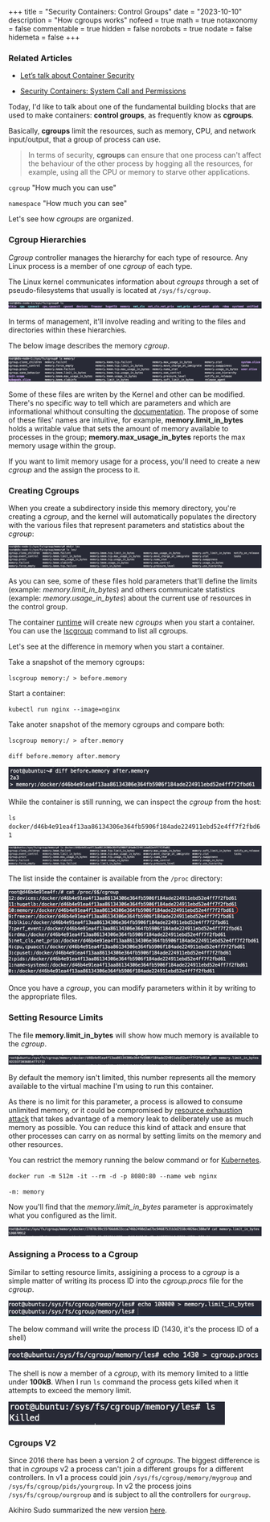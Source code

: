 +++
title = "Security Containers: Control Groups"
date = "2023-10-10"
description = "How cgroups works"
nofeed = true
math = true
notaxonomy = false
commentable = true
hidden = false
norobots = true
nodate = false
hidemeta = false
+++

### Related Articles

- [Let’s talk about Container Security](https://blog.ugulino.com/posts/28_feb_22/)

- [Security Containers: System Call and Permissions](https://blog.ugulino.com/posts/12_apr_22/)


Today, I'd like to talk about one of the fundamental building blocks that are used to make containers: **control groups**, as frequently know as **cgroups**.

Basically, **cgroups** limit the resources, such as memory, CPU, and network input/output, that a group of process can use.

> In terms of security, **cgroups** can ensure that one process can't affect the behaviour of the other process by hogging all the resources, for example, using all the CPU or memory to starve other applications.

`cgroup` "How much you can use"

`namespace` "How much you can see"

Let's see how *cgroups* are organized.

### Cgroup Hierarchies

*Cgroup* controller manages the hierarchy for each type of resource. Any Linux process is a member of one *cgroup* of each type.

The Linux kernel communicates information about *cgroups* through a set of pseudo-filesystems that usually is located at `/sys/fs/cgroup`.

![Image alt](images/cgroup_ls.png)

In terms of management, it'll involve reading and writing to the files and directories within these hierarchies.

The below image describes the memory *cgroup*.

![Image alt](images/memory_cgroup.png)

Some of these files are writen by the Kernel and other can be modified. There's  no specific way to tell which are parameters and which are informational whithout consulting the [documentation](https://www.kernel.org/doc/html/latest/admin-guide/cgroup-v1/memory.html). The propose of some of these files' names are intuitive, for example, **memory.limit_in_bytes** holds a writable value that sets the amount of memory available to processes in the group; **memory.max_usage_in_bytes** reports the max memory usage within the group.

If you want to limit memory usage for a process, you'll need to create a new *cgroup* and the assign the process to it.

### Creating Cgroups

When you create a subdirectory inside this memory directory, you're creating a *cgroup*, and the kernel will automatically populates the directory with the various files that represent parameters and statistics about the *cgroup*:

![Image alt](images/new_cgroup.png)

As you can see, some of these files hold parameters that'll define the limits (example: *memory.limit_in_bytes*) and others communicate statistics (example: *memory.usage_in_bytes*) about the current use of resources in the control group.

The container [runtime](https://kubernetes.io/docs/setup/production-environment/container-runtimes/) will create new *cgroups* when you start a container. You can use the [lscgroup](https://linux.die.net/man/1/lscgroup) command to list all cgroups.

Let's see at the difference in memory when you start a container.

Take a snapshot of the memory cgroups:

`lscgroup memory:/ > before.memory`

Start a container:

`kubectl run nginx --image=nginx`

Take anoter snapshot of the memory cgroups and compare both:

`lscgroup memory:/ > after.memory`

`diff before.memory after.memory`

![Image alt](images/diff_cgroups.png)

While the container is still running, we can inspect the *cgroup* from the host:

`ls docker/d46b4e91ea4f13aa86134306e364fb5906f184ade224911ebd52e4ff7f2fbd61`

![Image alt](images/inspect_cgroup.png)

The list inside the container is available from the `/proc` directory:

![Image alt](images/cgroup_pod.png)

Once you have a *cgroup*, you can modify parameters within it by writing to the appropriate files.

### Setting Resource Limits

The file **memory.limit_in_bytes** will show how much memory is available to the *cgroup*.

![Image alt](images/mem_limits.png)

By default the memory isn't limited, this number represents all the memory available to the virtual machine I'm using to run this container.

As there is no limit for this parameter, a process is allowed to consume unlimited memory, or it could be compromised by [resource exhaustion attack](https://en.wikipedia.org/wiki/Resource_exhaustion_attack) that takes advantage of a memory leak to deliberately use as much memory as possible. You can reduce this kind of attack and ensure that other processes can carry on as normal by setting limits on the memory and other resources.

You can restrict the memory running the below command or for [Kubernetes](https://kubernetes.io/docs/concepts/configuration/manage-resources-containers/).

`docker run -m 512m -it --rm -d -p 8080:80 --name web nginx`

`-m: memory`

Now you'll find that the *memory.limit_in_bytes* parameter is approximately what you configured as the limit.

![Image alt](images/mem_limits_new.png)

### Assigning a Process to a Cgroup

Similar to setting resource limits, assigining a process to a *cgroup* is a simple matter of writing its process ID into the *cgroup.procs* file for the *cgroup*.

![Image alt](images/set_memory.png)

The below command will write the process ID (1430, it's the process ID of a shell)

![Image alt](images/id.png)

The shell is now a member of a *cgroup*, with its memory limited to a little under **100kB**. When I run `ls` command the process gets killed when it attempts to exceed the memory limit.

![Image alt](images/killed.png)

### Cgroups V2

Since 2016 there has been a version 2 of *cgroups*. The biggest difference is that in *cgroups* v2 a process can't join a different groups for a different controllers. In v1 a process could join `/sys/fs/cgroup/memory/mygroup` and `/sys/fs/cgroup/pids/yourgroup`. In v2 the process joins `/sys/fs/cgroup/ourgroup` and is subject to all the controllers for `ourgroup`.

Akihiro Sudo summarized the new version [here](https://medium.com/nttlabs/cgroup-v2-596d035be4d7).

